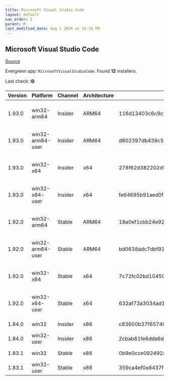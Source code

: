 ```yaml
---
title: Microsoft Visual Studio Code
layout: default
nav_order: 2
parent: M
last_modified_date: Aug 2 2024 at 12:16 PM
---
```


## Microsoft Visual Studio Code

[Source](https://code.visualstudio.com)

Evergreen app: `MicrosoftVisualStudioCode`. Found **12** installers.

Last check: 🟢

| Version | Platform         | Channel | Architecture | Sha256                                                           | URI                                                                                                                                                                                                                                                                                                            |
| ------- | ---------------- | ------- | ------------ | ---------------------------------------------------------------- | -------------------------------------------------------------------------------------------------------------------------------------------------------------------------------------------------------------------------------------------------------------------------------------------------------------- |
| 1.93.0  | win32-arm64      | Insider | ARM64        | 116d13403c6c9cfb38f332715112231626e3324f9a8e81c8124606fb21d8cad5 | [https://vscode.download.prss.microsoft.com/dbazure/download/insider/3b27f1f74bc09fe2e2068997fcd42768be44a4e3/VSCodeSetup-arm64-1.93.0-insider.exe](https://vscode.download.prss.microsoft.com/dbazure/download/insider/3b27f1f74bc09fe2e2068997fcd42768be44a4e3/VSCodeSetup-arm64-1.93.0-insider.exe)         |
| 1.93.0  | win32-arm64-user | Insider | ARM64        | d802397db439c520be96d588ced2b381b5bd28ee3b9fb63d8997075bcc7cf9f8 | [https://vscode.download.prss.microsoft.com/dbazure/download/insider/3b27f1f74bc09fe2e2068997fcd42768be44a4e3/VSCodeUserSetup-arm64-1.93.0-insider.exe](https://vscode.download.prss.microsoft.com/dbazure/download/insider/3b27f1f74bc09fe2e2068997fcd42768be44a4e3/VSCodeUserSetup-arm64-1.93.0-insider.exe) |
| 1.93.0  | win32-x64        | Insider | x64          | 278f62d382202d5e5bc9b1aaa145c8895dbd7c9d289b3a3fb5f29e262ecf2518 | [https://vscode.download.prss.microsoft.com/dbazure/download/insider/3b27f1f74bc09fe2e2068997fcd42768be44a4e3/VSCodeSetup-x64-1.93.0-insider.exe](https://vscode.download.prss.microsoft.com/dbazure/download/insider/3b27f1f74bc09fe2e2068997fcd42768be44a4e3/VSCodeSetup-x64-1.93.0-insider.exe)             |
| 1.93.0  | win32-x64-user   | Insider | x64          | fe64695b91aed0f22bf3685c8e6f5cf03a9e537704d8dc3780677aba18b45943 | [https://vscode.download.prss.microsoft.com/dbazure/download/insider/3b27f1f74bc09fe2e2068997fcd42768be44a4e3/VSCodeUserSetup-x64-1.93.0-insider.exe](https://vscode.download.prss.microsoft.com/dbazure/download/insider/3b27f1f74bc09fe2e2068997fcd42768be44a4e3/VSCodeUserSetup-x64-1.93.0-insider.exe)     |
| 1.92.0  | win32-arm64      | Stable  | ARM64        | 18a0ef1cbb24e925afa8cecae93ca57b9ac42aef19f1646762e1f0f5182de030 | [https://vscode.download.prss.microsoft.com/dbazure/download/stable/b1c0a14de1414fcdaa400695b4db1c0799bc3124/VSCodeSetup-arm64-1.92.0.exe](https://vscode.download.prss.microsoft.com/dbazure/download/stable/b1c0a14de1414fcdaa400695b4db1c0799bc3124/VSCodeSetup-arm64-1.92.0.exe)                           |
| 1.92.0  | win32-arm64-user | Stable  | ARM64        | bd0638adc7dbf91633a30fdcabb6ace23fd00a06f1006a6b8a656e8921fdb933 | [https://vscode.download.prss.microsoft.com/dbazure/download/stable/b1c0a14de1414fcdaa400695b4db1c0799bc3124/VSCodeUserSetup-arm64-1.92.0.exe](https://vscode.download.prss.microsoft.com/dbazure/download/stable/b1c0a14de1414fcdaa400695b4db1c0799bc3124/VSCodeUserSetup-arm64-1.92.0.exe)                   |
| 1.92.0  | win32-x64        | Stable  | x64          | 7c72fc02bd1045090d34d2808999f75d61d23005448525af5b64ac5fafa8b3a3 | [https://vscode.download.prss.microsoft.com/dbazure/download/stable/b1c0a14de1414fcdaa400695b4db1c0799bc3124/VSCodeSetup-x64-1.92.0.exe](https://vscode.download.prss.microsoft.com/dbazure/download/stable/b1c0a14de1414fcdaa400695b4db1c0799bc3124/VSCodeSetup-x64-1.92.0.exe)                               |
| 1.92.0  | win32-x64-user   | Stable  | x64          | 632af73a3034ad1be25f3f715db419ef561b27985a36568a29f9c317526209da | [https://vscode.download.prss.microsoft.com/dbazure/download/stable/b1c0a14de1414fcdaa400695b4db1c0799bc3124/VSCodeUserSetup-x64-1.92.0.exe](https://vscode.download.prss.microsoft.com/dbazure/download/stable/b1c0a14de1414fcdaa400695b4db1c0799bc3124/VSCodeUserSetup-x64-1.92.0.exe)                       |
| 1.84.0  | win32            | Insider | x86          | c83600b37f65749ea9e16496847bbfd967dece2472cee7d8011ae719e2633c18 | [https://az764295.vo.msecnd.net/insider/0c36b92c82064882a228487040187cfc13669c0f/VSCodeSetup-ia32-1.84.0-insider.exe](https://az764295.vo.msecnd.net/insider/0c36b92c82064882a228487040187cfc13669c0f/VSCodeSetup-ia32-1.84.0-insider.exe)                                                                     |
| 1.84.0  | win32-user       | Insider | x86          | 2cbab81fe6dda6dfb07751707107db95ba7afa0a6ada65a1df78a04eef0aadf5 | [https://az764295.vo.msecnd.net/insider/0c36b92c82064882a228487040187cfc13669c0f/VSCodeUserSetup-ia32-1.84.0-insider.exe](https://az764295.vo.msecnd.net/insider/0c36b92c82064882a228487040187cfc13669c0f/VSCodeUserSetup-ia32-1.84.0-insider.exe)                                                             |
| 1.83.1  | win32            | Stable  | x86          | 0b9e0cce092492a88cdaf12048e3630290944b051f3194c5ca3d6b7012f05e7f | [https://az764295.vo.msecnd.net/stable/a6606b6ca720bca780c2d3c9d4cc3966ff2eca12/VSCodeSetup-ia32-1.83.1.exe](https://az764295.vo.msecnd.net/stable/a6606b6ca720bca780c2d3c9d4cc3966ff2eca12/VSCodeSetup-ia32-1.83.1.exe)                                                                                       |
| 1.83.1  | win32-user       | Stable  | x86          | 359ca4ef0e8437f7e5183a97a9d79834463a3df88bb10c82c48cc2bd53b8a7e5 | [https://az764295.vo.msecnd.net/stable/a6606b6ca720bca780c2d3c9d4cc3966ff2eca12/VSCodeUserSetup-ia32-1.83.1.exe](https://az764295.vo.msecnd.net/stable/a6606b6ca720bca780c2d3c9d4cc3966ff2eca12/VSCodeUserSetup-ia32-1.83.1.exe)                                                                               |
